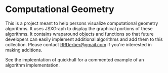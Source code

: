 # Computational Geometry

This is a project meant to help persons visualize computational geometry algorithms. It uses JSXGraph to display the graphical portions of these algorithms. It contains wraparound objects and functions so that future developers can easily implement additional algorithms and add them to this collection. Please contact RRDerber@gmail.com if you're interested in making additions.

See the impleentation of quickhull for a commented example of an algorithm implementation.

